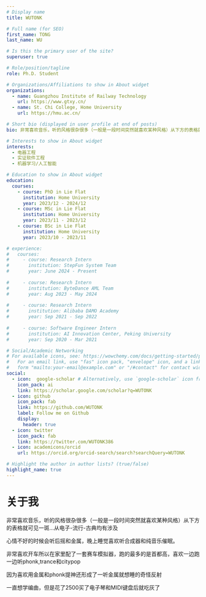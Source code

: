 ```yaml
---
# Display name
title: WUTONK

# Full name (for SEO)
first_name: TONG
last_name: WU

# Is this the primary user of the site?
superuser: true

# Role/position/tagline
role: Ph.D. Student

# Organizations/Affiliations to show in About widget
organizations:
  - name: Guangzhou Institute of Railway Technology
    url: https://www.gtxy.cn/
  - name: St. Chi College, Home University
    url: https://hmu.ac.cn/

# Short bio (displayed in user profile at end of posts)
bio: 非常喜欢音乐，听的风格很杂很多（一般是一段时间突然就喜欢某种风格）从下方的表格就可见一斑…从电子-流行-古典均有涉及

# Interests to show in About widget
interests:
  - 电器工程
  - 实证软件工程
  - 机器学习/人工智能

# Education to show in About widget
education:
  courses:
    - course: PhD in Lie Flat
      institution: Home University
      year: 2023/12 - 2024/12
    - course: MSc in Lie Flat
      institution: Home University
      year: 2023/11 - 2023/12
    - course: BSc in Lie Flat
      institution: Home University
      year: 2023/10 - 2023/11

# experience:
#   courses:
#     - course: Research Intern
#       institution: StepFun System Team
#       year: June 2024 - Present
 
#     - course: Research Intern
#       institution: ByteDance AML Team
#       year: Aug 2023 - May 2024
    
#     - course: Research Intern
#       institution: Alibaba DAMO Academy
#       year: Sep 2021 - Sep 2022
    
#     - course: Software Engineer Intern
#       institution: AI Innovation Center, Peking University
#       year: Sep 2020 - Mar 2021

# Social/Academic Networking
# For available icons, see: https://wowchemy.com/docs/getting-started/page-builder/#icons
#   For an email link, use "fas" icon pack, "envelope" icon, and a link in the
#   form "mailto:your-email@example.com" or "/#contact" for contact widget.
social:
  - icon:  google-scholar # Alternatively, use `google-scholar` icon from `ai` icon pack
    icon_pack: ai
    link: https://scholar.google.com/scholar?q=WUTONK
  - icon: github
    icon_pack: fab
    link: https://github.com/WUTONK
    label: Follow me on Github
    display:
      header: true
  - icon: twitter
    icon_pack: fab
    link: https://twitter.com/WUTONK386
  - icon: academicons/orcid
    url: https://orcid.org/orcid-search/search?searchQuery=WUTONK

# Highlight the author in author lists? (true/false)
highlight_name: true
---
```


<h1> 关于我 </h1>

非常喜欢音乐，听的风格很杂很多（一般是一段时间突然就喜欢某种风格）从下方的表格就可见一斑…从电子-流行-古典均有涉及

心情不好的时候会听后摇和金属，晚上睡觉喜欢听合成器和纯音乐催眠。

非常喜欢开车所以在家里配了一套赛车模拟器，跑的最多的是首都高，喜欢一边跑一边听phonk,trance和citypop

因为喜欢用金属和phonk提神还形成了一听金属就想睡的奇怪反射

一直想学编曲，但是花了2500买了电子琴和MIDI键盘后就吃灰了